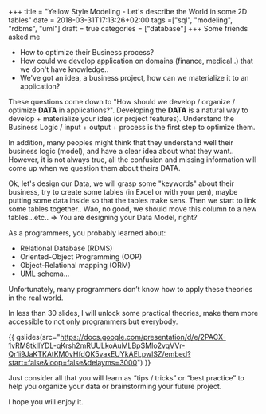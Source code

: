 +++
title = "Yellow Style Modeling - Let's describe the World in some 2D tables"
date = 2018-03-31T17:13:26+02:00
tags =["sql", "modeling", "rdbms", "uml"]
draft = true
categories = ["database"]
+++
Some friends asked me

* How to optimize their Business process?
* How could we develop application on domains (finance, medical..) that we don't have knowledge..
* We've got an idea, a business project, how can we materialize it to an application?

These questions come down to "How should we develop / organize / optimize **DATA** in applications?". Developing the **DATA** is a natural way to develop + materialize your idea (or project features). Understand the Business Logic / input + output + process is the first step to optimize them.

In addition, many peoples might think that they understand well their business logic (model), and have a clear idea about what they want.. However, it is not always true, all the confusion and missing information will come up when we question them about theirs DATA.

Ok, let's design our Data, we will grasp some "keywords" about their business, try to create some tables (in Excel or with your pen), maybe putting some data inside so that the tables make sens. Then we start to link some tables together.. Wao, no good, we should move this column to a new tables...etc.. => You are designing your Data Model, right?

As a programmers, you probably learned about:

* Relational Database (RDMS)
* Oriented-Object Programming (OOP)
* Object-Relational mapping (ORM)
* UML schema...

Unfortunately, many programmers don’t know how to apply these theories in the real world.

In less than 30 slides, I will unlock some practical theories, make them more accessible to not only programmers but everybody.

{{ gslides(src="https://docs.google.com/presentation/d/e/2PACX-1vRM8tkIlYDL-qKrsh2mRUULkoAuMLBpSMIo2vqVVr-Qr1i9JaKTKAtKM0vHfdQK5vaxEUYkAELpwlSZ/embed?start=false&loop=false&delayms=3000") }}

Just consider all that you will learn as “tips / tricks” or “best practice” to help you organize your data or brainstorming your future project.

I hope you will enjoy it.
